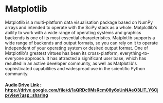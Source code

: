 # Matplotlib

Matplotlib is a multi-platform data visualisation package based on NumPy arrays and intended to operate with the SciPy stack as a whole. Matplotlib's ability to work with a wide range of operating systems and graphics backends is one of its most essential characteristics. Matplotlib supports a wide range of backends and output formats, so you can rely on it to operate independent of your operating system or desired output format. One of Matplotlib's greatest virtues has been its cross-platform, everything-to-everyone approach. It has attracted a significant user base, which has resulted in an active developer community, as well as Matplotlib's sophisticated capabilities and widespread use in the scientific Python community.

#### Audio Drive Link : https://drive.google.com/file/d/1aQRDc9MsRcm08y6xUnNAeO3LlT_Y6Cjp/view?usp=sharing
